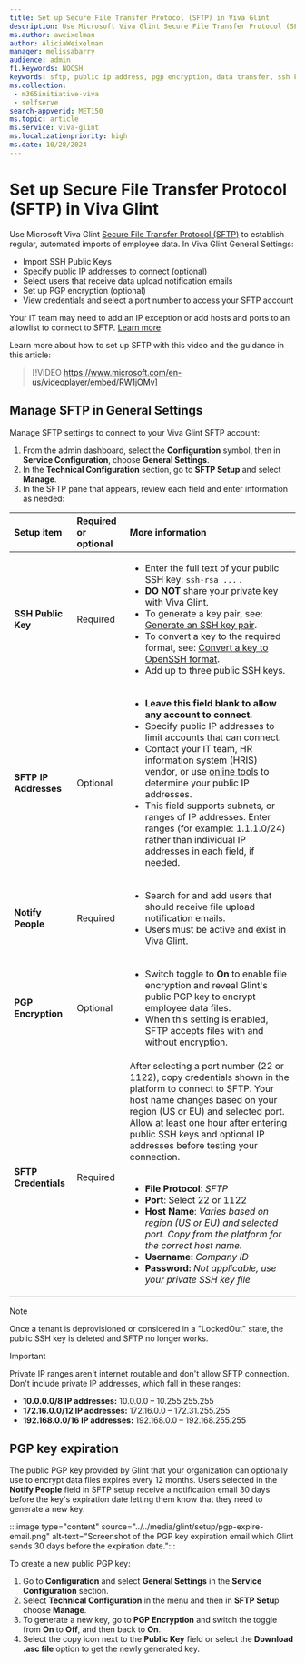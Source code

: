 ```yaml
---
title: Set up Secure File Transfer Protocol (SFTP) in Viva Glint
description: Use Microsoft Viva Glint Secure File Transfer Protocol (SFTP) to establish regular, automated imports of employee data.
ms.author: aweixelman
author: AliciaWeixelman
manager: melissabarry
audience: admin
f1.keywords: NOCSH
keywords: sftp, public ip address, pgp encryption, data transfer, ssh key
ms.collection: 
 - m365initiative-viva
 - selfserve
search-appverid: MET150
ms.topic: article
ms.service: viva-glint
ms.localizationpriority: high
ms.date: 10/28/2024
---
```


# Set up Secure File Transfer Protocol (SFTP) in Viva Glint

Use Microsoft Viva Glint [Secure File Transfer Protocol (SFTP)](sftp-data-automation.md) to establish regular, automated imports of employee data. In Viva Glint General Settings: 

- Import SSH Public Keys
- Specify public IP addresses to connect (optional)
- Select users that receive data upload notification emails
- Set up PGP encryption (optional)
- View credentials and select a port number to access your SFTP account

Your IT team may need to add an IP exception or add hosts and ports to an allowlist to connect to SFTP. [Learn more](allowed-list.md). 

Learn more about how to set up SFTP with this video and the guidance in this article:
> [!VIDEO https://www.microsoft.com/en-us/videoplayer/embed/RW1jOMv]

## Manage SFTP in General Settings

Manage SFTP settings to connect to your Viva Glint SFTP account:

1. From the admin dashboard, select the **Configuration** symbol, then in **Service Configuration**, choose **General Settings**.
1. In the **Technical Configuration** section, go to **SFTP Setup** and select **Manage**.
1. In the SFTP pane that appears, review each field and enter information as needed:

|Setup item   |Required or optional   |More information   |
|:----------|:-----------|:-----------|
|**SSH Public Key**     |Required       |<ul><li>Enter the full text of your public SSH key: `ssh-rsa ...` .</li><li>**DO NOT** share your private key with Viva Glint.</li><li>To generate a key pair, see: [Generate an SSH key pair](sftp-ssh-key-gen.md).</li><li>To convert a key to the required format, see: [Convert a key to OpenSSH format](convert-ssh-key.md).</li><li>Add up to three public SSH keys.</li></ul>       |
|**SFTP IP Addresses**     |Optional       |<ul><li>**Leave this field blank to allow any account to connect.**</li><li>Specify public IP addresses to limit accounts that can connect.</li><li>Contact your IT team, HR information system (HRIS) vendor, or use [online tools](https://ifconfig.io/) to determine your public IP addresses.</li><li>This field supports subnets, or ranges of IP addresses. Enter ranges (for example: 1.1.1.0/24) rather than individual IP addresses in each field, if needed.</li></ul>     |
|**Notify People**     |Required       |<ul><li>Search for and add users that should receive file upload notification emails.</li><li>Users must be active and exist in Viva Glint.</li></ul>       |
|**PGP Encryption**     |Optional       |<ul><li>Switch toggle to **On** to enable file encryption and reveal Glint's public PGP key to encrypt employee data files.</li><li>When this setting is enabled, SFTP accepts files with and without encryption.</li></ul>      |
|**SFTP Credentials**     |Required       |After selecting a port number (22 or 1122), copy credentials shown in the platform to connect to SFTP. Your host name changes based on your region (US or EU) and selected port. Allow at least one hour after entering public SSH keys and optional IP addresses before testing your connection.<br><br><ul><li>**File Protocol**: _SFTP_</li><li>**Port**: Select 22 or 1122</li> <li>**Host Name**: _Varies based on region (US or EU) and selected port. Copy from the platform for the correct host name._</li> <li>**Username:** _Company ID_</li> <li>**Password:** _Not applicable, use your private SSH key file_</li></ul>        |

> [!NOTE]
> Once a tenant is deprovisioned or considered in a "LockedOut" state, the public SSH key is deleted and SFTP no longer works.

> [!IMPORTANT]
> Private IP ranges aren't internet routable and don't allow SFTP connection. Don't include private IP addresses, which fall in these ranges:
> - **10.0.0.0/8 IP addresses:** 10.0.0.0 – 10.255.255.255
> - **172.16.0.0/12 IP addresses:** 172.16.0.0 – 172.31.255.255
> - **192.168.0.0/16 IP addresses:** 192.168.0.0 – 192.168.255.255

## PGP key expiration

The public PGP key provided by Glint that your organization can optionally use to encrypt data files expires every 12 months. Users selected in the **Notify People** field in SFTP setup receive a notification email 30 days before the key's expiration date letting them know that they need to generate a new key. 

:::image type="content" source="../../media/glint/setup/pgp-expire-email.png" alt-text="Screenshot of the PGP key expiration email which Glint sends 30 days before the expiration date.":::

To create a new public PGP key:

1. Go to **Configuration** and select **General Settings** in the **Service Configuration** section.
2. Select **Technical Configuration** in the menu and then in **SFTP Setu**p choose **Manage**.
3. To generate a new key, go to **PGP Encryption** and switch the toggle from **On** to **Off**, and then back to **On**.
4. Select the copy icon next to the **Public Key** field or select the **Download .asc file** option to get the newly generated key.

